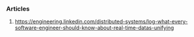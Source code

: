 ### Articles

1. https://engineering.linkedin.com/distributed-systems/log-what-every-software-engineer-should-know-about-real-time-datas-unifying